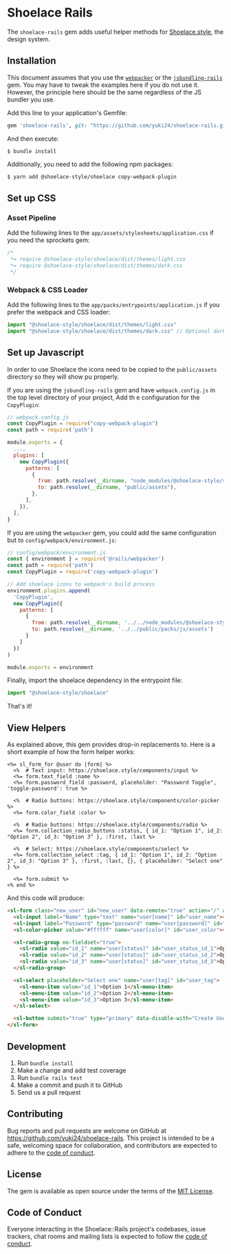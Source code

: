 # Shoelace Rails

The `shoelace-rails` gem adds useful helper methods for [Shoelace.style](https://shoelace.style), the design system.

## Installation

This document assumes that you use the [`webpacker`](https://github.com/rails/webpacker) or
the [`jsbundling-rails`](https://github.com/rails/jsbundling-rails) gem. You may have to tweak the examples here if
you do not use it. However, the principle here should be the same regardless of the JS bundler you use.

Add this line to your application's Gemfile:

```ruby
gem 'shoelace-rails', git: "https://github.com/yuki24/shoelace-rails.git"
```

And then execute:

```
$ bundle install
```

Additionally, you need to add the following npm packages:

```sh
$ yarn add @shoelace-style/shoelace copy-webpack-plugin
```

## Set up CSS

### Asset Pipeline

Add the following lines to the `app/assets/stylesheets/application.css` if you need the sprockets gem:

```scss
/*
 *= require @shoelace-style/shoelace/dist/themes/light.css
 *= require @shoelace-style/shoelace/dist/themes/dark.css
 */
```

### Webpack & CSS Loader

Add the following lines to the `app/packs/entrypoints/application.js` if you prefer the webpack and CSS loader:

```js
import "@shoelace-style/shoelace/dist/themes/light.css"
import "@shoelace-style/shoelace/dist/themes/dark.css" // Optional dark mode
```

## Set up Javascript

In order to use Shoelace the icons need to be copied to the `public/assets` directory so they will show pu properly.

If you are using the `jsbundling-rails` gem and have `webpack.config.js` in the top level directory of your project, Add th
e configuration for the `CopyPlugin`:

```js
// webpack.config.js
const CopyPlugin = require("copy-webpack-plugin")
const path = require('path')

module.exports = {
  ...,
  plugins: [
    new CopyPlugin({
      patterns: [
        {
          from: path.resolve(__dirname, "node_modules/@shoelace-style/shoelace/dist/assets"),
          to: path.resolve(__dirname, "public/assets"),
        },
      ],
    }),
  ],
}
```

If you are using the `webpacker` gem, you could add the same configuration but to `config/webpack/environment.js`:

```js
// config/webpack/environment.js
const { environment } = require('@rails/webpacker')
const path = require('path')
const CopyPlugin = require('copy-webpack-plugin')

// Add shoelace icons to webpack's build process
environment.plugins.append(
  'CopyPlugin',
  new CopyPlugin({
    patterns: [
      {
        from: path.resolve(__dirname, '../../node_modules/@shoelace-style/shoelace/dist/assets'),
        to: path.resolve(__dirname, '../../public/packs/js/assets')
      }
    ]
  })
)

module.exports = environment
```

Finally, import the shoelace dependency in the entrypoint file:

```js
import "@shoelace-style/shoelace"
```

That's it!

## View Helpers

As explained above, this gem provides drop-in replacements to. Here is a short example of how the form helper works:

```erb
<%= sl_form_for @user do |form| %>
  <%  # Text input: https://shoelace.style/components/input %>
  <%= form.text_field :name %>
  <%= form.password_field :password, placeholder: "Password Toggle", 'toggle-password': true %>

  <%  # Radio buttons: https://shoelace.style/components/color-picker %>
  <%= form.color_field :color %>

  <%  # Radio buttons: https://shoelace.style/components/radio %>
  <%= form.collection_radio_buttons :status, { id_1: "Option 1", id_2: "Option 2", id_3: "Option 3" }, :first, :last %>

  <%  # Select: https://shoelace.style/components/select %>
  <%= form.collection_select :tag, { id_1: "Option 1", id_2: "Option 2", id_3: "Option 3" }, :first, :last, {}, { placeholder: "Select one" } %>

  <%= form.submit %>
<% end %>
```

And this code will produce:

```html
<sl-form class="new_user" id="new_user" data-remote="true" action="/" accept-charset="UTF-8" method="post">
  <sl-input label="Name" type="text" name="user[name]" id="user_name"></sl-input>
  <sl-input label="Password" type="password" name="user[password]" id="user_password"></sl-input>
  <sl-color-picker value="#ffffff" name="user[color]" id="user_color"></sl-color-picker>

  <sl-radio-group no-fieldset="true">
    <sl-radio value="id_1" name="user[status]" id="user_status_id_1">Option 1</sl-radio>
    <sl-radio value="id_2" name="user[status]" id="user_status_id_2">Option 2</sl-radio>
    <sl-radio value="id_3" name="user[status]" id="user_status_id_3">Option 3</sl-radio>
  </sl-radio-group>

  <sl-select placeholder="Select one" name="user[tag]" id="user_tag">
    <sl-menu-item value="id_1">Option 1</sl-menu-item>
    <sl-menu-item value="id_2">Option 2</sl-menu-item>
    <sl-menu-item value="id_3">Option 3</sl-menu-item>
  </sl-select>

  <sl-button submit="true" type="primary" data-disable-with="Create User">Create User</sl-button>
</sl-form>
```

## Development

 1. Run `bundle install`
 2. Make a change and add test coverage
 3. Run `bundle rails test`
 4. Make a commit and push it to GitHub
 5. Send us a pull request

## Contributing

Bug reports and pull requests are welcome on GitHub at https://github.com/yuki24/shoelace-rails. This project is
intended to be a safe, welcoming space for collaboration, and contributors are expected to adhere to the
[code of conduct](https://github.com/yuki24/shoelace-rails/blob/master/CODE_OF_CONDUCT.md).

## License

The gem is available as open source under the terms of the [MIT License](https://opensource.org/licenses/MIT).

## Code of Conduct

Everyone interacting in the Shoelace::Rails project's codebases, issue trackers, chat rooms and mailing lists is
expected to follow the [code of conduct](https://github.com/yuki24/shoelace-rails/blob/master/CODE_OF_CONDUCT.md).
